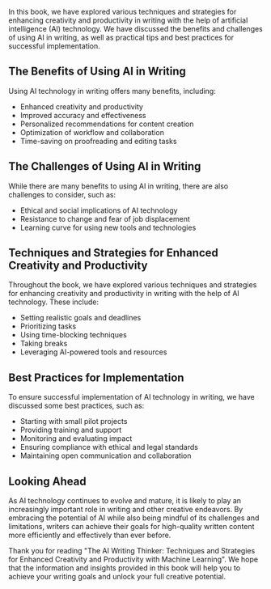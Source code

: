 
In this book, we have explored various techniques and strategies for enhancing creativity and productivity in writing with the help of artificial intelligence (AI) technology. We have discussed the benefits and challenges of using AI in writing, as well as practical tips and best practices for successful implementation.

The Benefits of Using AI in Writing
-----------------------------------

Using AI technology in writing offers many benefits, including:

* Enhanced creativity and productivity
* Improved accuracy and effectiveness
* Personalized recommendations for content creation
* Optimization of workflow and collaboration
* Time-saving on proofreading and editing tasks

The Challenges of Using AI in Writing
-------------------------------------

While there are many benefits to using AI in writing, there are also challenges to consider, such as:

* Ethical and social implications of AI technology
* Resistance to change and fear of job displacement
* Learning curve for using new tools and technologies

Techniques and Strategies for Enhanced Creativity and Productivity
------------------------------------------------------------------

Throughout the book, we have explored various techniques and strategies for enhancing creativity and productivity in writing with the help of AI technology. These include:

* Setting realistic goals and deadlines
* Prioritizing tasks
* Using time-blocking techniques
* Taking breaks
* Leveraging AI-powered tools and resources

Best Practices for Implementation
---------------------------------

To ensure successful implementation of AI technology in writing, we have discussed some best practices, such as:

* Starting with small pilot projects
* Providing training and support
* Monitoring and evaluating impact
* Ensuring compliance with ethical and legal standards
* Maintaining open communication and collaboration

Looking Ahead
-------------

As AI technology continues to evolve and mature, it is likely to play an increasingly important role in writing and other creative endeavors. By embracing the potential of AI while also being mindful of its challenges and limitations, writers can achieve their goals for high-quality written content more efficiently and effectively than ever before.

Thank you for reading "The AI Writing Thinker: Techniques and Strategies for Enhanced Creativity and Productivity with Machine Learning". We hope that the information and insights provided in this book will help you to achieve your writing goals and unlock your full creative potential.
